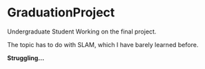 # GraduationProject
Undergraduate Student Working on the final project. 

The topic has to do with SLAM, which I have barely learned before. 

**Struggling...**
